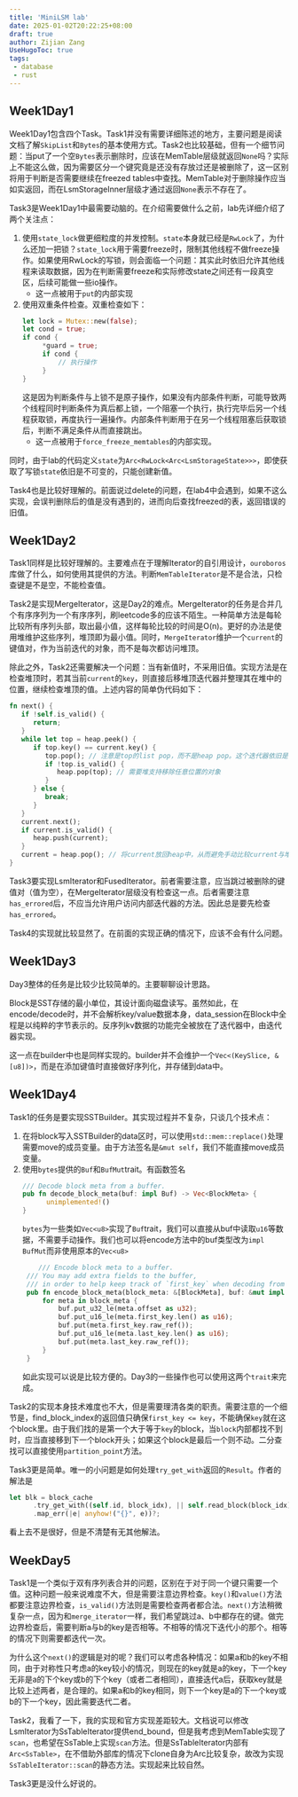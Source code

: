 ```yaml
---
title: 'MiniLSM lab'
date: 2025-01-02T20:22:25+08:00
draft: true
author: Zijian Zang
UseHugoToc: true
tags: 
 - database
 - rust
---
```


<!--more-->

## Week1Day1

Week1Day1包含四个Task。Task1并没有需要详细陈述的地方，主要问题是阅读文档了解`SkipList`和`Bytes`的基本使用方式。Task2也比较基础，但有一个细节问题：当put了一个空`Bytes`表示删除时，应该在MemTable层级就返回`None`吗？实际上不能这么做，因为需要区分一个键究竟是还没有存放过还是被删除了，这一区别将用于判断是否需要继续在freezed tables中查找。MemTable对于删除操作应当如实返回，而在LsmStorageInner层级才通过返回`None`表示不存在了。

Task3是Week1Day1中最需要动脑的。在介绍需要做什么之前，lab先详细介绍了两个关注点：

1. 使用`state_lock`做更细粒度的并发控制。`state`本身就已经是`RwLock`了，为什么还加一把锁？`state_lock`用于需要freeze时，限制其他线程不做freeze操作。如果使用RwLock的写锁，则会面临一个问题：其实此时依旧允许其他线程来读取数据，因为在判断需要freeze和实际修改state之间还有一段真空区，后续可能做一些io操作。
   - 这一点被用于`put`的内部实现
2. 使用双重条件检查。双重检查如下：
   ```rust
   let lock = Mutex::new(false);
   let cond = true;
   if cond {
        *guard = true;
        if cond {
            // 执行操作
        } 
   }
   ```
   这是因为判断条件与上锁不是原子操作，如果没有内部条件判断，可能导致两个线程同时判断条件为真后都上锁，一个阻塞一个执行，执行完毕后另一个线程获取锁，再度执行一遍操作。内部条件判断用于在另一个线程阻塞后获取锁后，判断不满足条件从而直接跳出。
   - 这一点被用于`force_freeze_memtables`的内部实现。

同时，由于lab的代码定义`state`为`Arc<RwLock<Arc<LsmStorageState>>>`，即使获取了写锁`state`依旧是不可变的，只能创建新值。

Task4也是比较好理解的。前面说过delete的问题，在lab4中会遇到，如果不这么实现，会误判删除后的值是没有遇到的，进而向后查找freezed的表，返回错误的旧值。

## Week1Day2

Task1同样是比较好理解的。主要难点在于理解Iterator的自引用设计，`ouroboros`库做了什么，如何使用其提供的方法。判断`MemTableIterator`是不是合法，只检查键是不是空，不能检查值。

Task2是实现MergeIterator，这是Day2的难点。MergeIterator的任务是合并几个有序序列为一个有序序列，刷leetcode多的应该不陌生。一种简单方法是每轮比较所有序列头部，取出最小值，这样每轮比较的时间是O(n)。更好的办法是使用堆维护这些序列，堆顶即为最小值。同时，`MergeIterator`维护一个`current`的键值对，作为当前迭代的对象，而不是每次都访问堆顶。

除此之外，Task2还需要解决一个问题：当有新值时，不采用旧值。实现方法是在检查堆顶时，若其当前`current`的`key`，则直接后移堆顶迭代器并整理其在堆中的位置，继续检查堆顶的值。上述内容的简单伪代码如下：

```rust
fn next() {
   if !self.is_valid() {
      return;
   }
   while let top = heap.peek() {
      if top.key() == current.key() {
         top.pop(); // 注意是top的list pop，而不是heap pop。这个迭代器依旧是需要的。
         if !top.is_valid() {
            heap.pop(top); // 需要堆支持移除任意位置的对象
         }
      } else {
         break;
      }
   }
   current.next();
   if current.is_valid() {
      heap.push(current);
   }
   current = heap.pop(); // 将current放回heap中，从而避免手动比较current与堆顶。此处实现与官方给的实现不同。
}
```

Task3要实现LsmIterator和FusedIterator。前者需要注意，应当跳过被删除的键值对（值为空），在MergeIterator层级没有检查这一点。后者需要注意`has_errored`后，不应当允许用户访问内部迭代器的方法。因此总是要先检查`has_errored`。

Task4的实现就比较显然了。在前面的实现正确的情况下，应该不会有什么问题。

## Week1Day3

Day3整体的任务是比较少比较简单的。主要聊聊设计思路。

Block是SST存储的最小单位，其设计面向磁盘读写。虽然如此，在encode/decode时，并不会解析key/value数据本身，data_session在Block中全程是以纯粹的字节表示的。反序列kv数据的功能完全被放在了迭代器中，由迭代器实现。

这一点在builder中也是同样实现的。builder并不会维护一个`Vec<(KeySlice, &[u8])>`，而是在添加键值时直接做好序列化，并存储到data中。

## Week1Day4

Task1的任务是要实现SSTBuilder。其实现过程并不复杂，只谈几个技术点：

1. 在将block写入SSTBuilder的data区时，可以使用`std::mem::replace()`处理需要move的成员变量。由于方法签名是`&mut self`，我们不能直接move成员变量。
2. 使用`bytes`提供的`Buf`和`BufMut`trait。有函数签名
   ```rust
   /// Decode block meta from a buffer.
   pub fn decode_block_meta(buf: impl Buf) -> Vec<BlockMeta> {
         unimplemented!()
   }
   ```
   `bytes`为一些类如`Vec<u8>`实现了`Buf`trait，我们可以直接从buf中读取`u16`等数据，不需要手动操作。我们也可以将encode方法中的buf类型改为`impl BufMut`而非使用原本的`Vec<u8>`
   ```rust
       /// Encode block meta to a buffer.
    /// You may add extra fields to the buffer,
    /// in order to help keep track of `first_key` when decoding from the same buffer in the future.
    pub fn encode_block_meta(block_meta: &[BlockMeta], buf: &mut impl BufMut) {
        for meta in block_meta {
            buf.put_u32_le(meta.offset as u32);
            buf.put_u16_le(meta.first_key.len() as u16);
            buf.put(meta.first_key.raw_ref());
            buf.put_u16_le(meta.last_key.len() as u16);
            buf.put(meta.last_key.raw_ref());
        }
    }
   ```
   如此实现可以说是比较方便的。Day3的一些操作也可以使用这两个`trait`来完成。

Task2的实现本身技术难度也不大，但是需要理清各类的职责。需要注意的一个细节是，find_block_index的返回值只确保`first_key <= key`，不能确保`key`就在这个block里。由于我们找的是第一个大于等于`key`的block，当`block`内部都找不到时，应当直接移到下一个block开头；如果这个block是最后一个则不动。二分查找可以直接使用`partition_point`方法。

Task3更是简单。唯一的小问题是如何处理`try_get_with`返回的`Result`。作者的解法是

```rust
let blk = block_cache
      .try_get_with((self.id, block_idx), || self.read_block(block_idx))
      .map_err(|e| anyhow!("{}", e))?;
```

看上去不是很好，但是不清楚有无其他解法。

## WeekDay5

Task1是一个类似于双有序列表合并的问题，区别在于对于同一个键只需要一个值。这种问题一般来说难度不大，但是需要注意边界检查。`key()`和`value()`方法都要注意边界检查，`is_valid()`方法则是需要检查两者都合法。`next()`方法稍微复杂一点，因为和`merge_iterator`一样，我们希望跳过a、b中都存在的键。做完边界检查后，需要判断a与b的key是否相等。不相等的情况下迭代小的那个。相等的情况下则需要都迭代一次。

为什么这个`next()`的逻辑是对的呢？我们可以考虑各种情况：如果a和b的key不相同，由于对称性只考虑a的key较小的情况，则现在的key就是a的key，下一个key无非是a的下个key或b的下个key（或者二者相同），直接迭代a后，获取key就是比较上述两者，是合理的。如果a和b的key相同，则下一个key是a的下一个key或b的下一个key，因此需要迭代二者。

Task2，我看了一下，我的实现和官方实现差距较大。文档说可以修改LsmIterator为SsTableIterator提供end_bound，但是我考虑到MemTable实现了`scan`，也希望在SsTable上实现`scan`方法。但是SsTableIterator内部有`Arc<SsTable>`，在不借助外部库的情况下clone自身为Arc比较复杂，故改为实现`SsTableIterator::scan`的静态方法。实现起来比较自然。

Task3更是没什么好说的。
